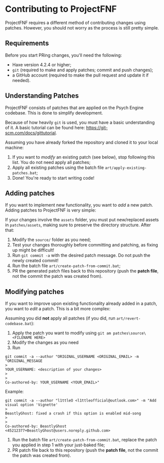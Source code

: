 Contributing to ProjectFNF
==========================
ProjectFNF requires a different method of contributing changes using patches. However, you should not worry as the process is still pretty simple.

## Requirements

Before you start PRing changes, you'll need the following:

- Haxe version 4.2.4 or higher;
- `git` (required to make and apply patches; commit and push changes);
- a GitHub account (required to make the pull request and update it if needed).

## Understanding Patches

ProjectFNF consists of patches that are applied on the Psych Engine codebase. This is done to simplify development.

Because of how heavily `git` is used, you must have a basic understanding of it. A basic tutorial can be found here:
<https://git-scm.com/docs/gittutorial>.

Assuming you have already forked the repository and cloned it to your local machine:

1. If you want to *modify* an existing patch (see below), stop following this list. You do not need apply all patches;
1. Apply all existing patches using the batch file `art/apply-existing-patches.bat`;
1. Done! You're ready to start writing code!

## Adding patches

If you want to implement new functionality, you want to *add* a new patch.
Adding patches to ProjectFNF is very simple:

If your changes involve the `assets` folder, you must put new/replaced assets in `patches/assets`, making sure to preserve the directory structure. After that:

1. Modify the `source/` folder as you need;
1. Test your changes thoroughly before committing and patching, as fixing up might be difficult!
1. Run `git commit -a` with the desired patch message. Do not push the newly created commit!
1. Run the batch file `art/create-patch-from-commit.bat`;
1. PR the generated patch files back to this repository (push the **patch file**, not the commit the patch was created from).


## Modifying patches

If you want to improve upon existing functionality already added in a patch, you want to *edit* a patch.
This is a bit more complex:

Assuming you did **not** apply all patches (if you did, run `art/revert-codebase.bat`):

1. Apply the patch you want to modify using `git am patches\source\<FILENAME HERE>`
1. Modify the changes as you need
1. Run 
```console
git commit -a --author "ORIGINAL_USERNAME <ORIGINAL_EMAIL> -m "ORIGINAL_MESSAGE
>
YOUR_USERNAME: <description of your changes>
> 
> 
Co-authored-by: YOUR_USERNAME <YOUR_EMAIL>"
```
Example: 
```console
git commit -a --author "l1ttleO <l1ttleofficial@outlook.com>" -m "Add visual option 'Vignette'
>
BeastlyGhost: fixed a crash if this option is enabled mid-song
>
>
Co-authored-by: BeastlyGhost <45212377+BeastlyGhost@users.noreply.github.com>
```
1. Run the batch file `art/create-patch-from-commit.bat`, replace the patch you applied in step 1 with your just-baked file;
1. PR patch file back to this repository (push the **patch file**, not the commit the patch was created from).
